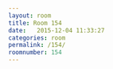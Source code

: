 ```yaml
---
layout: room
title: Room 154
date:   2015-12-04 11:33:27
categories: room
permalink: /154/
roomnumber: 154
---
```


